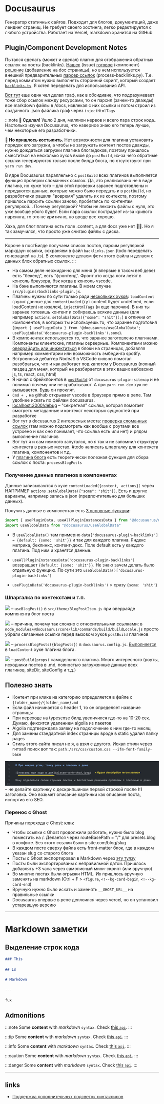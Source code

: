 # Docusaurus

Генератор статичных сайтов. Подходит для блогов, документаций, даже лендинг страниц. Не требует своего хостинга, легко редактируется с любого устройства. Работает на Vercel, markdown хранится на GitHub

## Plugin/Component Development Notes

Пытался сделать (может и сделал) плагин для отображения обратных ссылок на посты (backlinks). [Нашел](https://github.com/facebook/docusaurus/discussions/8217) (issue) [готовое](https://github.com/anaclumos/extracranial/blob/9f7b72bd58441dd614d9fb0dd6e9625c6875ed47/src/components/Backlink/index.tsx#L62) (компонент) [решение](https://github.com/anaclumos/extracranial/blob/9f7b72bd58441dd614d9fb0dd6e9625c6875ed47/src/theme/DocItem/Layout/index.tsx#L56C11-L56C45) (добавление на doc страницы), но в нем используется внешний предварительных [парсер ссылок](https://github.com/anaclumos/extracranial/blob/9f7b72bd58441dd614d9fb0dd6e9625c6875ed47/tools/process-backlinks.py) (process-backlinks.py). Т.е. перед коммитом нужно выполнять сторонний скрипт, который создает [`backlinks.ts`](https://github.com/anaclumos/extracranial/blob/9f7b72bd58441dd614d9fb0dd6e9625c6875ed47/src/data/backlinks.ts). Я хотел переделать для использования API.

[Вот тут](https://github.com/Arsero/docusaurus-graph/blob/7dbcabda1236db081173c09f3c9d4cfe8b705857/src/index.ts#L37-L43) еще один чел делал граф, как в обсидиане, что подразумевает тоже сбор ссылок между ресурсами, то он парсил (зачем-то дважды) все markdown файлы в /docs, извлекал с них ссылки и потом строил из созданного .json файлика граф через `injectHtmlTags`

:::note
**🎉 Сделал!** Ушло 2 дня, миллион нервов и всего пара строк кода.. Настолько изучил Docusaurus, что наверное знаю его теперь лучше, чем некоторые его разработчики.

**🥺 Но пришлось костылить.** Нет возможности для плагина установить порядок его загрузки, а чтобы не загружать контент постов дважды, нужно дождаться загрузки плагина блога/доков, поэтому пришлось сместиться на несколько хуков выше до `postBuild`, из-за чего обратные ссылки генерируются только после билда блога, но отсутствуют при `yarn run dev`.

В ядре Docusaurus параллельно с `postBuild` всех плагинов выполняется функция проверки сломанных ссылок. Да, это реализовано не в виде плагина, но хуже того – для этой проверки заранее подготовлены и передаются данные, которые можно было передать и в `postBuild`, но разработчики рашили "вовремя" удалить их из контекста, поэтому пришлось парсить ссылки заново, пробегаясь по контентам регуляркой... Почему регуляркой? Чтобы не лексить файлы с нуля, это уже вообще убого будет. Если пара ссылок пострадает из-за кривого парсинга, то это не критично, но вроде все хорошо.

Хаха, для блог плагина есть поле .content, а для docs уже нет 🤦‍♂️. Но я так замучился, что просто уже считаю файлы с диска.

---

Короче в постБилде получаем список постов, парсим регуляркой маркдаун ссылки, сохраняем в файл `backlinks.json` (todo переделать генерацией на .ts). В компоненте делаем фетч этого файла и делаем с данных блок обратных ссылок.
:::

- На самом деле неожиданно для меня (я впервые в таком веб деве) есть "бекенд", есть "фронтенд". Фронт это когда логи летят в консоль браузера, бэк когда в консоль vscode.
- На бэке выполняются плагины. В моем случае `src/plugins/backlinks-plugin.js`.
- Плагины нужны по сути только ради [нескольких хуков](https://docusaurus.io/docs/api/plugin-methods/lifecycle-apis#postBuild): `loadContent` грузит данные для `contentLoaded` (тут content будет undefined, если loadContent не юзался), `injectHtmlTags` (и еще парочки). В них ты заранее готовишь контент и собираешь всякие данные (для например `actions.setGlobalData({"some": "shit"});`) в отличии от компонентов, в которых ты используешь то, что заранее подготовил (`import { usePluginData } from '@docusaurus/useGlobalData'; usePluginData('docusaurus-plugin-backlinks').some`).
- В компонентах используется то, что заранее заготовлено плагинами. Компоненты клиентские, плагины серверные. Компонентами можно [оверрайдить или инжектиться](https://docusaurus.io/docs/swizzling) в блоки на страницах, добавляя например комментарии или возможность эмбединга spotify.
- Встроенный дебаггер NodeJS в VSCode сильно помогал разобраться, что и как работает под капотом у Docusaurus (полный пиздец для меня, который не разбирается в этих ваших вебовских js, ts, react, css, html)
- Я начал с брейкпоинтов в [`postBuild`](https://github.com/facebook/docusaurus/blob/d025403f73cf3bb5fd6130f50111c3a5e0aa7812/packages/docusaurus-plugin-sitemap/src/index.ts) от `docusaurus-plugin-sitemap` и не понимал почему они не срабатывают. А при `yarn run dev` хук не вызывается. Будь он проклят.
- `Cmd + ,` на github открывает vscode в браузере прямо в репе. Там удобнее искать по файлам docusaurus.
- [localhost:3000/debug](http://localhost:3000/__docusaurus/debug/content) – "секретная" ссылка, которая помогает смотреть метаданные и контекст некоторых сущностей при разработке
- Вот тут в docusaurus 2 интересных места: [проверка сломанных ссылок](https://github.com/facebook/docusaurus/blob/d025403f73cf3bb5fd6130f50111c3a5e0aa7812/packages/docusaurus/src/commands/build/buildLocale.ts#L105-L112) (там можно подсмотреть как вообще с роутами все устроено и как оно понимает, что ссылка есть или нет) и рядом выполнение плагинов
- Вот тут я и сам немного запутался, но я так и не запомнил структуру контекста в разных местах. #todo написать шпаргалку для контекста плагина, компонентов и т.д.
- У [плагина блога](https://docusaurus.io/docs/api/plugins/@docusaurus/plugin-content-blog) есть теоретически полезная функция для сбора ссылок с поста: `processBlogPosts`

### Получение данных плагинов в компонентах

Данные записываются в хуке `contentLoaded({content, actions})` через НАПРИМЕР `actions.setGlobalData({"some": "shit"})`. Есть и другие варианты, например запись в json (предпочтительно для больших данных).

Получить данные в компонентах есть [3 основные функции](https://github.com/facebook/docusaurus/blob/8bc3e8a092025e424d9233b7176b4c036f02e94e/packages/docusaurus/src/client/exports/useGlobalData.ts):

```js
import { usePluginData, useAllPluginInstancesData } from '@docusaurus/useGlobalData';
import useGlobalData from "@docusaurus/useGlobalData"
```

- В `useGlobalData()` там примерно `data['docusaurus-plugin-backlinks'] = {default: {some: 'shit'}}` и так для каждого плагина. Яндекс метрика, беклинкс, контент-докс. Поле default есть у каждого плагина. Под ним и хранятся данные.

- `useAllPluginInstancesData('docusaurus-plugin-backlinks')` возвращает `{default: {some: 'shit'}}`. Не знаю зачем делать было отдельную функцию. По сути это `useGlobalData()['docusaurus-plugin-backlinks']`

- `usePluginData('docusaurus-plugin-backlinks')` > сразу `{some: 'shit'}`

### Шпаргалка по контекстам и т.п.

![](https://file.def.pm/z7tz75G3.jpg) – `useBlogPost()` в `src/theme/BlogPostItem.js` при оверрайде компонента блог поста

![](https://file.def.pm/eZ8Y0gVW.jpg) – причина, почему так сложно с относительными ссылками: в `node_modules/@docusaurus/core/lib/commands/build/buildLocale.js` просто убрали связанные ссылки перед вызовом хуков `postBuild` плагинов

![](https://file.def.pm/t501nOrE.jpg) – `processBlogPosts({blogPosts})` в `docusaurus.config.js`. [Выполняется](https://github.com/facebook/docusaurus/blob/78f44d0ae70fb98a63681b469977e8f074d339da/packages/docusaurus-plugin-content-blog/src/index.ts#L247-L256) в `loadContent` хуке плагина блога.

![](https://file.def.pm/rlGTzVv6.jpg) – `postBuild(props)` самодельного плагина. Много интересного (роуты, исходники постов в .md, полностью загруженные данные всех плагинов, siteDir, siteConfig и т.д.)

## Полезно знать

- Контент при клике на категорию определяется в файле с `{folder_name}/{folder_name}.md`
- Если файл начинается с header 1, то он определяет название страницы
- При переходе на typesense билд увеличился где-то на 10-20 сек. Думаю, фиксится удалением algolia из пакетов
- Algolia подтверждала заявку на подключение к ним где-то месяц
- Для замены стандартной index страницы вроде в static удалил папку pages
- Стиль этого сайта писал не я, а взял с другого. Искал стили через гитхаб поиск вот так: `path:/src/css/custom.css --ifm-font-family-base`

![Предупреждение насчет дескрипшин тега в докусаурус](2025-01-30_17.40.42@2x.png) – не делайте картинку с дескрипшином первой строкой после h1 заголовка. Оно возьмет описание картинки как описание поста, испортив его SEO.

### Перенос с Ghost

Причины перехода с Ghost: [клик](/ghost-vs-docusaurus)

- Чтобы ссылки с Ghost продолжили работать, нужно было blog поместить на /. Делается через routeBasePath = "/" для presets.blog в конфиге. Без этого ссылки были в site.com/blog/slug
- В каждом посте сверху файла есть front-matter блок, где в каждом указан slug со старого блога
- Посты с Ghost экспортировал в Markdown через [эту тулзу](https://github.com/eloyesp/Jekyll_ghost_importer)
- Посты были экспортированы с неправильной датой. Пришлось добавлять +3 часа через самописный мини-скрипт (или вручную)
- Во многих постах были огрызки HTML. Их пришлось вручную заменять на markdown (Ctrl + F > `<figure`, `<!--kg-card-begin`, `<!--kg-card-end`)
- Вручную нужно было искать и заменять `__GHOST_URL__` на правильные ссылки
- Docusaurus впервые в репе деплоился через vercel, но он установил устаревшую версию

---

# Markdown заметки

## Выделение строк кода

```md {3-5}
### This

## Is

# Markdown

---

fux
```

## Admonitions

:::note
Some **content** with _markdown_ `syntax`. Check [this `api`](#).
:::

:::tip
Some **content** with _markdown_ `syntax`. Check [this `api`](#).
:::

:::info
Some **content** with _markdown_ `syntax`. Check [this `api`](#).
:::

:::caution
Some **content** with _markdown_ `syntax`. Check [this `api`](#).
:::

:::danger
Some **content** with _markdown_ `syntax`. Check [this `api`](#).
:::

---

## links

- [Поддержка дополнительных подсветок синтаксисов](https://docusaurus.io/docs/markdown-features/code-blocks#supported-languages)
